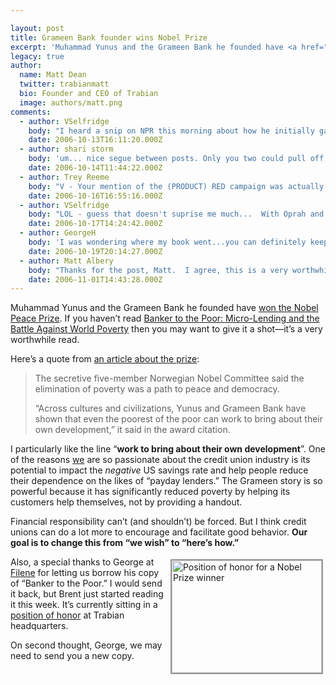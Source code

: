 ```yaml
---

layout: post
title: Grameen Bank founder wins Nobel Prize
excerpt: 'Muhammad Yunus and the Grameen Bank he founded have <a href="http://nobelprize.org/nobel_prizes/peace/laureates/2006/">won the Nobel Peace Prize</a>.  If you haven&#8217;t read <a href="http://www.amazon.com/Banker-Poor-Micro-Lending-Against-Poverty/dp/1586481983/sr=8-1/qid=1160745287/ref=pd_bbs_1/104-2974250-7416744?ie=UTF8">Banker to the Poor: Micro-Lending and the Battle Against World Poverty</a> then you may want to give it a shot&#8212;it&#8217;s a very worthwhile read.'
legacy: true
author:
  name: Matt Dean
  twitter: trabianmatt
  bio: Founder and CEO of Trabian
  image: authors/matt.png
comments:
  - author: VSelfridge
    body: "I heard a snip on NPR this morning about how he initially gathered the names of 42 people he thought were \"being abused by lenders\" in Bangladesh - and then he noticed that the total amount that 42 wanted to borrow was $27... \r\n\r\nAmazing that change can happen with an amount we (U.S.) think/know is so small! \r\n\r\nSpeaking of creating change: \r\nAny thoughts on the new (Product) Red campaign - successful in Britain - now coming to the US? Taking cause marketing to a new level... "
    date: 2006-10-13T16:11:20.000Z
  - author: shari storm
    body: 'um... nice segue between posts. Only you two could pull off Nobel Peace Prize Winners and bathroom humor on one page. '
    date: 2006-10-14T11:44:22.000Z
  - author: Trey Reeme
    body: "V - Your mention of the (PRODUCT) RED campaign was actually the first I'd heard of it - but now I'm noticing it everywhere.  It's amazing how many and how rapidly companies are getting in on it.\r\n\r\n\"Here's an interesting story I saw this morning\":http://texasvc.weblogswork.com/2006/10/15/product-red%e2%84%a2-helps-africa-and-philippines/ about how quickly the Gap has had to move - so quickly, in fact, that their \"made in Africa\" shirts are being produced in the Philippines for now."
    date: 2006-10-16T16:55:16.000Z
  - author: VSelfridge
    body: "LOL - guess that doesn't suprise me much...  With Oprah and Bono shopping on the Miracle Mile for (Product) Red gear - I predict some hot sales, particularly during the holiday season! "
    date: 2006-10-17T14:24:42.000Z
  - author: GeorgeH
    body: 'I was wondering where my book went...you can definitely keep it now! '
    date: 2006-10-19T20:14:27.000Z
  - author: Matt Albery
    body: "Thanks for the post, Matt.  I agree, this is a very worthwhile read.  \r\n\r\nIt is an interesting concept, and the widespread international success of micro-credit programs that are based on Yunus' Grameen project is amazing.  \r\n\r\nI encourage everyone to at least check out Muhammad Yunus' interview with Charlie Rose on Google Video.\r\n"
    date: 2006-11-01T14:43:28.000Z
---
```


<p>Muhammad Yunus and the Grameen Bank he founded have <a href="http://nobelprize.org/nobel_prizes/peace/laureates/2006/">won the Nobel Peace Prize</a>.  If you haven&#8217;t read <a href="http://www.amazon.com/Banker-Poor-Micro-Lending-Against-Poverty/dp/1586481983/sr=8-1/qid=1160745287/ref=pd_bbs_1/104-2974250-7416744?ie=UTF8">Banker to the Poor: Micro-Lending and the Battle Against World Poverty</a> then you may want to give it a shot&#8212;it&#8217;s a very worthwhile read.</p>
<p>Here&#8217;s a quote from <a href="http://reuters.myway.com/article/20061013/2006-10-13T114531Z_01_L12323678_RTRIDST_0_NEWS-NOBEL-PEACE-DC.html">an article about the prize</a>:</p>
<blockquote><p>The secretive five-member Norwegian Nobel Committee said the elimination of poverty was a path to peace and democracy.</p>
<p>&#8220;Across cultures and civilizations, Yunus and Grameen Bank have shown that even the poorest of the poor can work to bring about their own development,&#8221; it said in the award citation.</p>
</blockquote>
<p>I particularly like the line &#8220;<strong>work to bring about their own development</strong>&#8221;.  One of the reasons <a href="http://www.trabian.com">we</a> are so passionate about the credit union industry is its potential to impact the <em>negative</em> US savings rate and help people reduce their dependence on the likes of &#8220;payday lenders.&#8221;  The Grameen story is so powerful because it has significantly reduced poverty by helping its customers help themselves, not by providing a handout.</p>
<p>Financial responsibility can&#8217;t (and shouldn&#8217;t) be forced.  But I think credit unions can do a lot more to encourage and facilitate good behavior.  <strong>Our goal is to change this from &#8220;we wish&#8221; to &#8220;here&#8217;s how.&#8221;</strong></p>
<p><a href="http://www.flickr.com/photos/trabian/268523976/" title="Photo Sharing"><img src="http://static.flickr.com/79/268523976_470efe50ae_m.jpg" width="240" height="180" alt="Position of honor for a Nobel Prize winner" style="float:right; border: 2px solid #999999; margin: 4px;" /></a>Also, a special thanks to George at <a href="http://www.filene.org">Filene</a> for letting us borrow his copy of &#8220;Banker to the Poor.&#8221;  I would send it back, but Brent just started reading it this week.  It&#8217;s currently sitting in a <a href="http://www.flickr.com/photos/trabian/268523976/">position of honor</a> at Trabian headquarters.</p>
<p style="margin-bottom: 40px;">On second thought, George, we may need to send you a new copy.</p>
